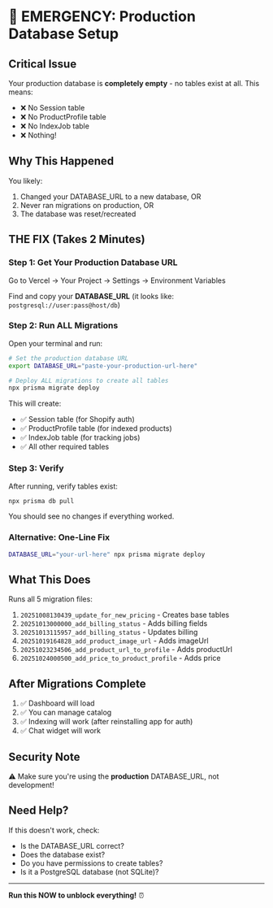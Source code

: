 # 🚨 EMERGENCY: Production Database Setup

## Critical Issue

Your production database is **completely empty** - no tables exist at all. This means:
- ❌ No Session table
- ❌ No ProductProfile table
- ❌ No IndexJob table
- ❌ Nothing!

## Why This Happened

You likely:
1. Changed your DATABASE_URL to a new database, OR
2. Never ran migrations on production, OR
3. The database was reset/recreated

## THE FIX (Takes 2 Minutes)

### Step 1: Get Your Production Database URL

Go to Vercel → Your Project → Settings → Environment Variables

Find and copy your **DATABASE_URL** (it looks like: `postgresql://user:pass@host/db`)

### Step 2: Run ALL Migrations

Open your terminal and run:

```bash
# Set the production database URL
export DATABASE_URL="paste-your-production-url-here"

# Deploy ALL migrations to create all tables
npx prisma migrate deploy
```

This will create:
- ✅ Session table (for Shopify auth)
- ✅ ProductProfile table (for indexed products)
- ✅ IndexJob table (for tracking jobs)
- ✅ All other required tables

### Step 3: Verify

After running, verify tables exist:

```bash
npx prisma db pull
```

You should see no changes if everything worked.

### Alternative: One-Line Fix

```bash
DATABASE_URL="your-url-here" npx prisma migrate deploy
```

## What This Does

Runs all 5 migration files:
1. `20251008130439_update_for_new_pricing` - Creates base tables
2. `20251013000000_add_billing_status` - Adds billing fields
3. `20251013115957_add_billing_status` - Updates billing
4. `20251019164828_add_product_image_url` - Adds imageUrl
5. `20251023234506_add_product_url_to_profile` - Adds productUrl
6. `20251024000500_add_price_to_product_profile` - Adds price

## After Migrations Complete

1. ✅ Dashboard will load
2. ✅ You can manage catalog
3. ✅ Indexing will work (after reinstalling app for auth)
4. ✅ Chat widget will work

## Security Note

⚠️ Make sure you're using the **production** DATABASE_URL, not development!

## Need Help?

If this doesn't work, check:
- Is the DATABASE_URL correct?
- Does the database exist?
- Do you have permissions to create tables?
- Is it a PostgreSQL database (not SQLite)?

---

**Run this NOW to unblock everything!** ⏰

